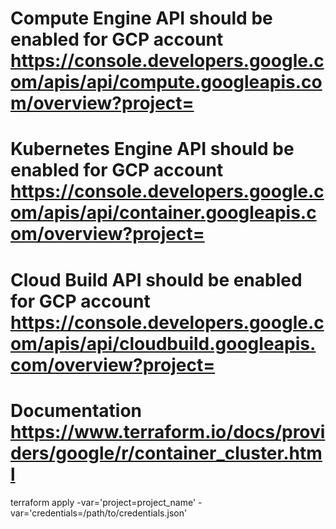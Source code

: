 # Compute Engine API should be enabled for GCP account https://console.developers.google.com/apis/api/compute.googleapis.com/overview?project=
# Kubernetes Engine API should be enabled for GCP account https://console.developers.google.com/apis/api/container.googleapis.com/overview?project=
# Cloud Build API  should be enabled for GCP account https://console.developers.google.com/apis/api/cloudbuild.googleapis.com/overview?project=
# Documentation https://www.terraform.io/docs/providers/google/r/container_cluster.html

terraform apply -var='project=project_name' -var='credentials=/path/to/credentials.json'
